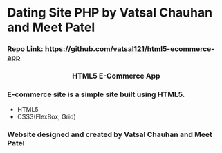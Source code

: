 # Dating Site PHP by Vatsal Chauhan and Meet Patel
### Repo Link: https://github.com/vatsal121/html5-ecommerce-app

<div align="center">
    <h3>HTML5 E-Commerce App</h3>
</div>

### E-commerce site is a simple site built using HTML5.

  - HTML5
  - CSS3(FlexBox, Grid)


### Website designed and created by Vatsal Chauhan and Meet Patel

